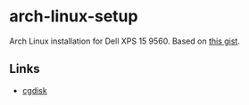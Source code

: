 # arch-linux-setup
Arch Linux installation for Dell XPS 15 9560. Based on [this gist](https://gist.github.com/njam/85ab2771b40ccc7ddcef878eb82a0fe9).

## Links
- [cgdisk](https://www.rodsbooks.com/gdisk/cgdisk-walkthrough.html)
